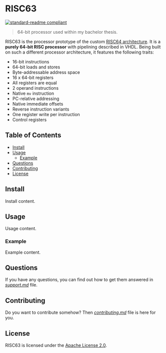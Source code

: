 # RISC63

[![standard-readme compliant](https://img.shields.io/badge/readme_style-standard-brightgreen.svg)](https://github.com/RichardLitt/standard-readme)

> 64-bit processor used within my bachelor thesis.

RISC63 is the processor prototype of the custom [RISC64 architecture](https://github.com/dominiksalvet/risc64). It is a **purely 64-bit RISC processor** with pipelining described in VHDL. Being built on such a different processor architecture, it features the following traits:

* 16-bit instructions
* 64-bit loads and stores
* Byte-addressable address space
* 16 x 64-bit registers
* All registers are equal
* 2 operand instructions
* Native `mv` instruction
* PC-relative addressing
* Native immediate offsets
* Reverse instruction variants
* One register write per instruction
* Control registers

## Table of Contents

* [Install](#install)
* [Usage](#usage)
  * [Example](#example)
* [Questions](#questions)
* [Contributing](#contributing)
* [License](#license)

## Install

Install content.

## Usage

Usage content.

### Example

Example content.

## Questions

If you have any questions, you can find out how to get them answered in [*support.md*](support.md) file.

## Contributing

Do you want to contribute somehow? Then [*contributing.md*](contributing.md) file is here for you.

## License

RISC63 is licensed under the [Apache License 2.0](license).
